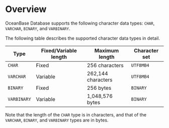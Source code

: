 # Overview

OceanBase Database supports the following character data types: `CHAR`, `VARCHAR`, `BINARY`, and `VARBINARY`.

The following table describes the supported character data types in detail.

| Type | Fixed/Variable length | Maximum length | Character set |
|-------------|------|----------|-----------|
| `CHAR` | Fixed | 256 characters | `UTF8MB4` |
| `VARCHAR` | Variable | 262,144 characters | `UTF8MB4` |
| `BINARY` | Fixed | 256 bytes | `BINARY` |
| `VARBINARY` | Variable | 1,048,576 bytes | `BINARY` |

Note that the length of the `CHAR` type is in characters, and that of the `VARCHAR`, `BINARY`, and `VARBINARY` types are in bytes.
